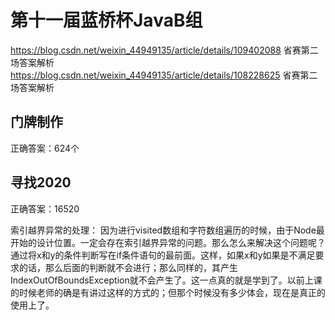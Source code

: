 # 第十一届蓝桥杯JavaB组
https://blog.csdn.net/weixin_44949135/article/details/109402088
省赛第二场答案解析
https://blog.csdn.net/weixin_44949135/article/details/108228625
省赛第二场答案解析
## 门牌制作
正确答案：624个
## 寻找2020
正确答案：16520

索引越界异常的处理：
因为进行visited数组和字符数组遍历的时候，由于Node最开始的设计位置。一定会存在索引越界异常的问题。那么怎么来解决这个问题呢？通过将x和y的条件判断写在if条件语句的最前面。这样，如果x和y如果是不满足要求的话，那么后面的判断就不会进行；那么同样的，其产生IndexOutOfBoundsException就不会产生了。这一点真的就是学到了。以前上课的时候老师的确是有讲过这样的方式的；但那个时候没有多少体会，现在是真正的使用上了。
